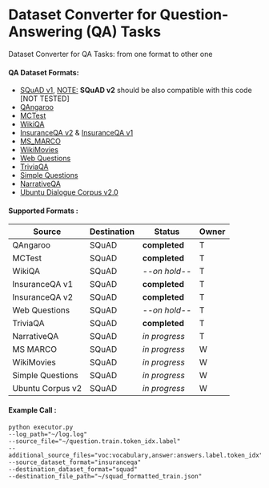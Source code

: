# Dataset Converter for Question-Answering (QA) Tasks 
Dataset Converter for QA Tasks: from one format to other one

#### QA Dataset Formats:

* [SQuAD v1](https://github.com/rajpurkar/SQuAD-explorer/blob/master/dataset/dev-v1.1.json), <u>NOTE:</u> <b>SQuAD v2</b> should be also compatible with this code [NOT TESTED]
* [QAngaroo](http://bit.ly/2m0W32k)
* [MCTest](https://www.microsoft.com/en-us/research/publication/mctest-challenge-dataset-open-domain-machine-comprehension-text/)
* [WikiQA](https://aclweb.org/anthology/D15-1237)
* [InsuranceQA v2](https://github.com/shuzi/insuranceQA) & [InsuranceQA v1](https://github.com/shuzi/insuranceQA)
* [MS_MARCO](http://www.msmarco.org/)
* [WikiMovies](https://arxiv.org/abs/1606.03126)
* [Web Questions](https://www.microsoft.com/en-us/download/details.aspx?id=52763)
* [TriviaQA](http://nlp.cs.washington.edu/triviaqa/)
* [Simple Questions](https://arxiv.org/abs/1506.02075)
* [NarrativeQA](https://github.com/deepmind/narrativeqa)
* [Ubuntu Dialogue Corpus v2.0](https://github.com/rkadlec/ubuntu-ranking-dataset-creator)

#### Supported Formats :
Source | Destination | Status | Owner
------------ | ------------- | ------------- | -------------
QAngaroo| SQuAD| **completed**| T
MCTest| SQuAD| **completed**| T
WikiQA| SQuAD| *--on hold--*| T
InsuranceQA v1| SQuAD| **completed**| T
InsuranceQA v2| SQuAD| **completed**| T
Web Questions| SQuAD| *--on hold--*| T
TriviaQA| SQuAD| **completed**| T
NarrativeQA| SQuAD| *in progress*| T
MS MARCO| SQuAD| *in progress*| W
WikiMovies| SQuAD| *in progress*| W
Simple Questions| SQuAD| *in progress*| W
Ubuntu Corpus v2| SQuAD| *in progress*| W

#### Example Call :
```
python executor.py 
--log_path="~/log.log" 
--source_file="~/question.train.token_idx.label" 
--additional_source_files="voc:vocabulary,answer:answers.label.token_idx" 
--source_dataset_format="insuranceqa" 
--destination_dataset_format="squad" 
--destination_file_path="~/squad_formatted_train.json"
```